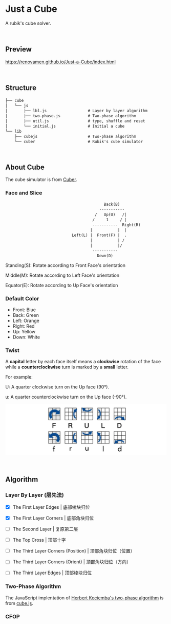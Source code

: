 # Just a Cube

A rubik's cube solver.

&nbsp;

## Preview

https://renovamen.github.io/Just-a-Cube/index.html

&nbsp;

## Structure

```
├── cube
│   └── js
│       ├── lbl.js                  # Layer by layer algorithm
│       ├── two-phase.js            # Two-phase algorithm
│       ├── util.js                 # type, shuffle and reset
│       └── initial.js              # Initial a cube
└── lib
    ├── cubejs                      # Two-phase algorithm
    └── cuber                       # Rubik's cube simulator
```

&nbsp;

## About Cube

The cube simulator is from [Cuber](https://github.com/marklundin/cube).

### Face and Slice

                                               Back(B)
                                             -----------
                                           /   Up(U)   /|
                                          /     1     / |
                                          -----------  Right(R)
                                         |           |  |
                                 Left(L) |  Front(F) |  .
                                         |           | /
                                         |           |/
                                          -----------
                                            Down(D)

Standing(S): Rotate according to Front Face's orientation

Middle(M): Rotate according to Left Face's orientation

Equator(E): Rotate according to Up Face's orientation



### Default Color

- Front: Blue
- Back: Green
- Left: Orange
- Right: Red
- Up: Yellow
- Down: White



### Twist

A **capital** letter by each face itself means a **clockwise** rotation of the face while a **counterclockwise** turn is marked by a **small** letter.

For example:

U: A quarter clockwise turn on the Up face (90°).

u: A quarter counterclockwise turn on the Up face (-90°).

![twist](docs/twist.jpg)



&nbsp;

## Algorithm

### Layer By Layer (层先法)

- [x] The First Layer Edges | 底部棱块归位
- [x] The First Layer Corners | 底部角块归位
- [ ] The Second Layer | 复原第二层
- [ ] The Top Cross | 顶部十字
- [ ] The Third Layer Corners (Position) | 顶部角块归位（位置）
- [ ] The Third Layer Corners (Orient) | 顶部角块归位（方向）
- [ ] The Third Layer Edges |  顶部棱块归位



### Two-Phase Algorithm

The JavaScript implentation of [Herbert Kociemba's two-phase algorithm](http://kociemba.org/cube.htm) is from [cube.js](https://github.com/ldez/cubejs).



### CFOP
